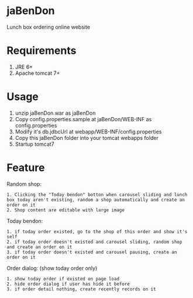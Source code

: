 jaBenDon
========================================

Lunch box ordering online website

Requirements
========================================

1. JRE 6+
2. Apache tomcat 7+

Usage
========================================

1. unzip jaBenDon.war as jaBenDon
2. Copy config.properties.sample at jaBenDon/WEB-INF as config.properties
3. Modify it's db.jdbcUrl at webapp/WEB-INF/config.properties
4. Copy this jaBenDon folder into your tomcat webapps folder
5. Startup tomcat7

Feature
========================================

Random shop:

    1. Clicking the "Today bendon" botton when carousel sliding and lunch box today aren't existing, random a shop automatically and create an order on it
    2. Shop content are editable with large image

Today bendon:

    1. if today order existed, go to the shop of this order and show it's self
    2. if today order doesn't existed and carousel sliding, random shop and create an order on it
    3. if today order doesn't existed and carousel pausing, create an order on it

Order dialog: (show today order only)

    1. show today order if existed on page load
    2. hide order dialog if user has hide it before
    3. if order detail nothing, create recently records on it
